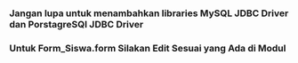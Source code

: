 ### Jangan lupa untuk menambahkan libraries MySQL JDBC Driver dan PorstagreSQl JDBC Driver
### Untuk Form_Siswa.form Silakan Edit Sesuai yang Ada di Modul
